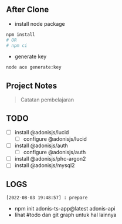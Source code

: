 ## After Clone
- install node package

```bash
npm install
# OR
# npm ci
```

- generate key
```bash
node ace generate:key
```

## Project Notes
> Catatan pembelajaran

## TODO
- [ ] install @adonisjs/lucid
  - [ ] configure @adonisjs/lucid
- [ ] install @adonisjs/auth
  - [ ] configure @adonisjs/auth
- [ ] install @adonisjs/phc-argon2
- [ ] install @adonisjs/mysql2

## LOGS

`[2022-08-03 19:48:57] : prepare` 
- npm init adonis-ts-app@latest adonis-api
- lihat #todo dan git graph untuk hal lainnya



